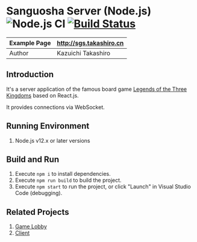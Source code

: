 Sanguosha Server (Node.js) ![Node.js CI](https://github.com/takashiro/sanguosha-server/workflows/Node.js%20CI/badge.svg) [![Build Status](https://www.travis-ci.org/takashiro/sanguosha-server.svg?branch=dev)](https://www.travis-ci.org/takashiro/sanguosha-server)
==========

| Example Page |  http://sgs.takashiro.cn     |
|--------------|------------------------------|
| Author       |    Kazuichi Takashiro        |


Introduction
------------

It's a server application of the famous board game [Legends of the Three Kingdoms](https://en.wikipedia.org/wiki/Legends_of_the_Three_Kingdoms) based on React.js.

It provides connections via WebSocket.


Running Environment
-------------------
1. Node.js v12.x or later versions

Build and Run
-------------
1. Execute `npm i` to install dependencies.
1. Execute `npm run build` to build the project.
1. Execute `npm start` to run the project, or click "Launch" in Visual Studio Code (debugging).

Related Projects
----------------
1. [Game Lobby](https://github.com/takashiro/karuta-node-server)
1. [Client](https://github.com/takashiro/sanguosha-react)
